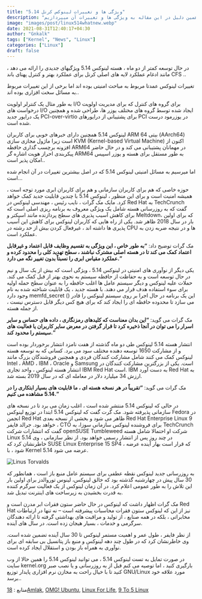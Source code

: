 ```yaml
---
title: "ویژگی ها و تغییرات لینوکس کرنل 5.14"
description: "دیروز رسما لینوکس کرنل 5.14 منتشر شد به همین دلیل در این مقاله به ویژگی ها و تغییرات آن میپردازیم.."
image: "images/post/linux514whatnew.webp"
date: 2021-08-31T12:40:17+04:30
author: "Gnkalk"
tags: ["Kernel", "News", "Linux"]
categories: ["Linux"]
draft: false
---
```


در حال توسعه کمتر از دو ماه ، هسته لینوکس 5.14 ویژگیهای جدیدی را ارائه می دهد ، مانند ادغام عملکرد لایه های اصلی کرنل برای عملکرد بهتر و کنترل پهنای باند CFS ..

تغییرات لینوکس عمدتا مربوط به مباحث امنیتی بوده اند اما برخی از این تغییرات مربوط به مسائل سخت افزاری بوده اند.. 

به طور مثال یک کنترلر اولویت I/O برای گروه های کنترل که برای مدیریت اولویت درخواست های I/O ایجاد شده توسط گروه های مختلف یوزر ها، طراحی شده و همچنین یک درایور جدید PCI-over-virtio برای پشتیبانی از درایورهای PCI در یوزر‌مود درست شده است.

لینوکس 5.14 همچنین دارای خبرهای خوبی برای کاربران ARM 64 بیتی (AArch64) است زیرا ماژول مجازی سازی KVM (Kernel-based Virtual Machine) اکنون از افزونه برچسب گذاری حافظه ARM64 در مهمانان پشتیبانی می کند و در حال حاضر پیکربندی احراز هویت اشاره گر ARM64 به طور مستقل برای هسته و یوزر اسپیس امکان پذیر است..

اما میرسیم به مسائل امنیتی لینوکس 5.14 که در اصل بیشترین تغییرات در آن انجام شده است...

حوزه خاصی که هم برای کاربران سازمانی و هم برای کاربران ابری مورد توجه است ، همیشه امنیت است و برای این منظور ، لینوکس 5.14 با چندین قابلیت جدید کمک خواهد کرد. مایک مک گرات ، نایب رئیس ، مهندسی لینوکس در Red Hat به TechCrunch گفت که به روزرسانی هسته شامل یک ویژگی معروف به برنامه ریزی اصلی است که برای کاهش آسیب پذیری های سطح پردازنده مانند اسپکتر و Meltdown، که برای اولین بار در سال 2018 ظاهر شد. یکی از راه هایی که کاربران لینوکس برای کاهش این آسیب پذیری ها داشته اند ، غیرفعال کردن بیش از حد رشته در CPU ها و در نتیجه ضربه زدن به عملکرد است.

مک گرات توضیح داد: **“به طور خاص ، این ویژگی به تقسیم وظایف قابل اعتماد و غیرقابل اعتماد کمک می کند تا در هسته اصلی مشترک نباشند ، سطح تهدید کلی را محدود کرده و عملکرد مقیاس ابری را نسبتاً بدون تغییر نگه می دارد.”**

یکی دیگر از نوآوری های امنیتی در لینوکس 5.14 ، ویژگی است که بیش از یک سال و نیم در حال توسعه است و به حفاظت از حافظه سیستم به نحوی بهتر از قبل کمک می کند. حملات علیه لینوکس و دیگر سیستم عامل ها اغلب حافظه را به عنوان سطح حمله اولیه برای سوء استفاده هدف قرار می دهند. با هسته جدید ، یک قابلیت شناخته شده به نام وجود دارد memfd_secret () این یک برنامه در حال اجرا بر روی سیستم لینوکس را قادر می سازد تا محدوده حافظه ای را ایجاد کند که برای هیچ کس دیگر قابل دسترس نیست ، از جمله هسته.

مک گرات می گوید: **“این بدان معناست که کلیدهای رمزنگاری ، داده های حساس و سایر اسرار را می توان در آنجا ذخیره کرد تا قرار گرفتن در معرض سایر کاربران یا فعالیت های سیستم را محدود کند.”**

انتشار هسته 5.14 لینوکس طی دو ماه گذشته از هفت نامزد انتشار برخوردار بوده است و از مشارکت 1650 توسعه دهنده مختلف سود می برد. کسانی که به توسعه هسته لینوکس کمک می کنند شامل مشارکت کنندگان فردی و همچنین فروشندگان بزرگ مانند Intel ، AMD ، IBM ، Oracle و Samsung است. یکی از بزرگترین مشارکت کنندگان در انتشار هسته لینوکس ، واحد تجاری IBM Red Hat است. IBM به دست آورد Red Hat به ارزش 34 میلیارد دلار در معامله ای که در سال 2019 بسته شد.

مک گرات می گوید: **“تقریباً در هر نسخه هسته ای ، ما قابلیت های بسیار ابتکاری را در 5.14 مشاهده می کنیم.”**

در حالی که لینوکس 5.14  منتشر شده است ، اغلب زمان می برد تا در نسخه های سازمانی پذیرفته شود. مک گرت گفت که لینوکس 5.14 ابتدا در توزیع لینوکس Fedora در انجمن Red Hat ظاهر می شود و بخشی از نسخه بعدی Red Hat Enterprise Linux 9 خواهد بود. جرالد فایفر ، CTO برای فروشنده لینوکس سازمانی سوزا، به TechCrunch گفت که انتشارات شرکت openSUSE Tumbleweed شرکت او احتمالا شامل هسته Linux 5.14 در چند روز پس از انتشار رسمی خواهد بود. از نظر سازمانی ، وی خاطرنشان کرد که SUSE Linux Enterprise 15 SP4 ، که قرار است بهار آینده عرضه شود ، با Kernel 5.14 عرضه می شود.

![Linus Torvalds](/images/post/linus-torvalds.jpg)

به روزرسانی جدید لینوکس نقطه عطفی برای سیستم عامل منبع باز است ، همانطور که 30 سال پیش در چهارشنبه گذشته بود که خالق لینوکس، لینوس توروالدز برای اولین بار این تلاش را به طور عمومی اعلام کرد. در آن زمان لینوکس از یک فعالیت سرگرم کننده به قدرت بخشیدن به زیرساخت های اینترنت تبدیل شد.

مک گرات اظهار داشت که لینوکس در حال حاضر ستون فقرات ابر مدرن است و Red Hat نیز از این که لینوکس ستون فقرات محاسبات پیشرفته است – نه تنها در ارتباطات مخابراتی ، بلکه در همه صنایع ، از تولید و مراقبت های بهداشتی گرفته تا ارائه دهندگان سرگرمی و خدمات ، بسیار هیجان زده است. در سال های آینده.

از نظر فایفر ، طول عمر و اهمیت مستمر لینوکس تا 30 سال آینده تضمین شده است. وی خاطرنشان کرد که در طول چند دهه لینوکس و منبع باز پتانسیل بی سابقه ای برای نوآوری به همراه باز بودن و استقلال ایجاد کرده است.

در صورت تمایل به تست لینوکس 5.14 ، می توانید لینوکس 5.14 را همین حالا از وب سایت kernel.org بارگیری کنید ، اما توصیه می کنم قبل از به روزرسانی و یا نصب صبر کنید تا با خیال راحت به مخازن نرم افزاری پایدار توزیع GNU/Linux مورد علاقه خود برسد..

منابع :
[18Amlak](https://18amlak.ir/%D9%84%DB%8C%D9%86%D9%88%DA%A9%D8%B3-5-14-%D8%A8%D8%B1%D8%A7%DB%8C-%D8%A7%D9%81%D8%B2%D8%A7%DB%8C%D8%B4-%D8%A7%D9%85%D9%86%DB%8C%D8%AA-%D8%A8%D8%B1%D9%86%D8%A7%D9%85%D9%87-%D9%87%D8%A7%DB%8C-%DA%A9/), [OMG! Ubuntu](https://www.omgubuntu.co.uk/2021/08/linux-kernel-5-14-new-features), [Linux For Life](https://t.me/linuxforlife/2978), [9 To 5 Linux](https://9to5linux.com/linux-kernel-5-14-officially-released-this-is-whats-new)